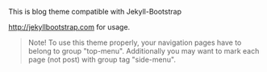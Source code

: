 This is blog theme compatible with Jekyll-Bootstrap

<http://jekyllbootstrap.com> for usage.

> Note!
> To use this theme properly, your navigation pages have to belong to group "top-menu".
> Additionally you may want to mark each page (not post) with group tag "side-menu".
>
